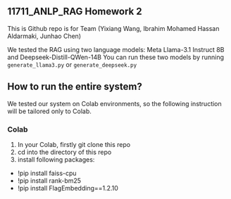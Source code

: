## 11711_ANLP_RAG Homework 2

This is Github repo is for Team (Yixiang Wang, Ibrahim Mohamed Hassan Aldarmaki, Junhao Chen) 


We tested the RAG using two language models: Meta Llama-3.1 Instruct 8B and Deepseek-Distill-QWen-14B 
You can run these two models by running ```generate_llama3.py``` or ```generate_deepseek.py```

## How to run the entire system?
We tested our system on Colab environments, so the following instruction will be tailored only to Colab. 

### Colab
1. In your Colab, firstly git clone this repo
2. cd into the directory of this repo
3. install following packages:
- !pip install faiss-cpu
- !pip install rank-bm25
- !pip install FlagEmbedding==1.2.10


